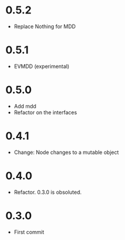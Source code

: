 # 0.5.2

- Replace Nothing for MDD

# 0.5.1

- EVMDD (experimental)

# 0.5.0

- Add mdd
- Refactor on the interfaces

# 0.4.1

- Change: Node changes to a mutable object

# 0.4.0

- Refactor. 0.3.0 is obsoluted.

# 0.3.0

- First commit


